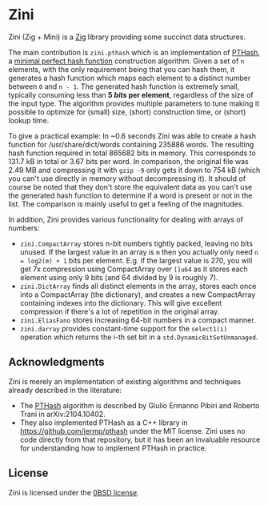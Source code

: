# Zini

Zini (Zig + Mini) is a [Zig](https://ziglang.org/) library providing some succinct data structures.

The main contribution is `zini.pthash` which is an implementation of [PTHash][pthash], a [minimal perfect hash function](https://en.wikipedia.org/wiki/Perfect_hash_function) construction algorithm.
Given a set of `n` elements, with the only requirement being that you can hash them, it generates a hash function which maps each element to a distinct number between `0` and `n - 1`.
The generated hash function is extremely small, typically consuming less than **5 _bits_ per element**, regardless of the size of the input type.
The algorithm provides multiple parameters to tune making it possible to optimize for (small) size, (short) construction time, or (short) lookup time.

To give a practical example:
In ~0.6 seconds Zini was able to create a hash function for /usr/share/dict/words containing 235886 words.
The resulting hash function required in total 865682 bits in memory.
This corresponds to 131.7 kB in total or 3.67 bits per word.
In comparison, the original file was 2.49 MB and compressing it with `gzip -9` only gets it down to 754 kB (which you can't use directly in memory without decompressing it).
It should of course be noted that they don't store the equivalent data as you can't use the generated hash function to determine if a word is present or not in the list.
The comparison is mainly useful to get a feeling of the magnitudes.

In addition, Zini provides various functionality for dealing with arrays of numbers:

- `zini.CompactArray` stores n-bit numbers tightly packed, leaving no bits unused.
  If the largest value in an array is `m` then you actually only need `n = log2(m) + 1` bits per element.
  E.g. if the largest value is 270, you will get 7x compression using CompactArray over `[]u64` as it stores each element using only 9 bits (and 64 divided by 9 is roughly 7).
- `zini.DictArray` finds all distinct elements in the array, stores each once into a CompactArray (the dictionary), and creates a new CompactArray containing indexes into the dictionary.
  This will give excellent compression if there's a lot of repetition in the original array.
- `zini.EliasFano` stores increasing 64-bit numbers in a compact manner.
- `zini.darray` provides constant-time support for the `select1(i)` operation which returns the _i_-th set bit in a `std.DynamicBitSetUnmanaged`.

## Acknowledgments

Zini is merely an implementation of existing algorithms and techniques already described in the literature:

- The [PTHash][pthash] algorithm is described by Giulio Ermanno Pibiri and Roberto Trani in arXiv:2104.10402.
- They also implemented PTHash as a C++ library in <https://github.com/jermp/pthash> under the MIT license.
  Zini uses no code directly from that repository, but it has been an invaluable resource for understanding how to implement PTHash in practice.

[pthash]: https://arxiv.org/abs/2104.10402

## License

Zini is licensed under the [0BSD license](https://spdx.org/licenses/0BSD.html).
